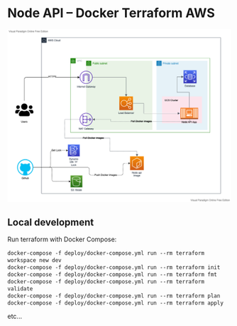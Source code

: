 # Node API – Docker Terraform AWS

![aws graph](./documentation/infra.png)

## Local development

Run terraform with Docker Compose:

```
docker-compose -f deploy/docker-compose.yml run --rm terraform workspace new dev
docker-compose -f deploy/docker-compose.yml run --rm terraform init
docker-compose -f deploy/docker-compose.yml run --rm terraform fmt
docker-compose -f deploy/docker-compose.yml run --rm terraform validate
docker-compose -f deploy/docker-compose.yml run --rm terraform plan
docker-compose -f deploy/docker-compose.yml run --rm terraform apply
```

etc...
